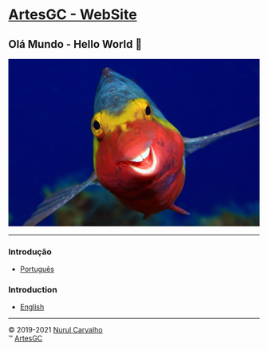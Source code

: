 # [ArtesGC - WebSite](https://artesgc.home.blog)

## Olá Mundo - Hello World 👋

![peixinho-sorridente](img/Comedy-Wildlife-Awards-Arthur-Telle-Thiemann-Smiley.jpg)

---

### Introdução

- [Português](pt/index.md)

### Introduction

- [English](en/index.md)

---

&copy; 2019-2021 [Nurul Carvalho](mailto:nuruldecarvalho@gmail.com) \
&trade; [ArtesGC](https://artesgc.home.blog)
